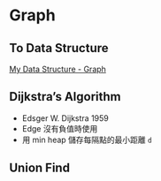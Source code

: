 # Graph

## To Data Structure

[My Data Structure - Graph](https://github.com/chengr4/my-data-structures/tree/main/graph)

## Dijkstra’s Algorithm

- Edsger W. Dijkstra 1959
- Edge 沒有負值時使用
- 用 min heap 儲存每隔點的最小距離 `d`

## Union Find

